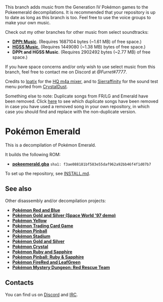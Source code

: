 This branch adds music from the Generation IV Pokémon games to the Pokeemerald decompilations. It is recommended that your repository is up to date as long as this branch is too. Feel free to use the voice groups to make your own music.

Check out my other branches for other music from select soundtracks:
* [**DPPt Music**](https://github.com/CyanSMP64/pokeemerald/tree/dppt_music). (Requires 1687104 bytes (~1.61 MB) of free space.)
* [**HGSS Music**.](https://github.com/CyanSMP64/pokeemerald/tree/hgss_music) (Requires 1449080 (~1.38 MB) bytes of free space.)
* **DPPt and HGSS Music**. (Requires 2902492 bytes (~2.77 MB) of free space.)

If you have space concerns and/or only wish to use select music from this branch, feel free to contact me on Discord at *@Furret#7777*.

Credits to [Ipatix](https://github.com/ipatix) for the [HQ m4a mixer](https://github.com/ipatix/gba-hq-mixer), and to [Sierraffinity](https://github.com/Sierraffinity) for the sound test menu ported from [CrystalDust](https://github.com/Sierraffinity/CrystalDust).

Something else to note: Duplicate songs from FR/LG and Emerald have been removed. Click [here](https://github.com/pret/pokeemerald/blob/master/include/constants/songs.h#L401) to see which duplicate songs have been removed in case you have used a removed song in your own repository, in which case you should find and replace with the non-duplicate version.


# Pokémon Emerald

This is a decompilation of Pokémon Emerald.

It builds the following ROM:

* [**pokeemerald.gba**](https://datomatic.no-intro.org/index.php?page=show_record&s=23&n=1961) `sha1: f3ae088181bf583e55daf962a92bb46f4f1d07b7`

To set up the repository, see [INSTALL.md](INSTALL.md).


## See also

Other disassembly and/or decompilation projects:
* [**Pokémon Red and Blue**](https://github.com/pret/pokered)
* [**Pokémon Gold and Silver (Space World '97 demo)**](https://github.com/pret/pokegold-spaceworld)
* [**Pokémon Yellow**](https://github.com/pret/pokeyellow)
* [**Pokémon Trading Card Game**](https://github.com/pret/poketcg)
* [**Pokémon Pinball**](https://github.com/pret/pokepinball)
* [**Pokémon Stadium**](https://github.com/pret/pokestadium)
* [**Pokémon Gold and Silver**](https://github.com/pret/pokegold)
* [**Pokémon Crystal**](https://github.com/pret/pokecrystal)
* [**Pokémon Ruby and Sapphire**](https://github.com/pret/pokeruby)
* [**Pokémon Pinball: Ruby & Sapphire**](https://github.com/pret/pokepinballrs)
* [**Pokémon FireRed and LeafGreen**](https://github.com/pret/pokefirered)
* [**Pokémon Mystery Dungeon: Red Rescue Team**](https://github.com/pret/pmd-red)


## Contacts

You can find us on [Discord](https://discord.gg/d5dubZ3) and [IRC](https://kiwiirc.com/client/irc.freenode.net/?#pret).

